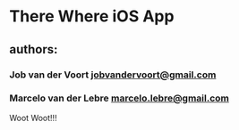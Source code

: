 # There Where iOS App
 

## authors:
 

### Job van der Voort <jobvandervoort@gmail.com>


### Marcelo van der Lebre <marcelo.lebre@gmail.com>

Woot Woot!!!
